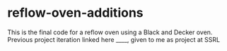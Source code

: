# reflow-oven-additions
This is the final code for a reflow oven using a Black and Decker oven. Previous project iteration linked here ____, given to me as project at SSRL


